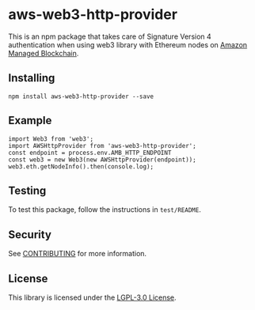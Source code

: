 # aws-web3-http-provider

This is an npm package that takes care of Signature Version 4 authentication
when using web3 library with Ethereum nodes on
[Amazon Managed Blockchain](https://aws.amazon.com/managed-blockchain/).

## Installing

`npm install aws-web3-http-provider --save`

## Example

```
import Web3 from 'web3';
import AWSHttpProvider from 'aws-web3-http-provider';
const endpoint = process.env.AMB_HTTP_ENDPOINT
const web3 = new Web3(new AWSHttpProvider(endpoint));
web3.eth.getNodeInfo().then(console.log);
```

## Testing

To test this package, follow the instructions in `test/README`.

## Security

See [CONTRIBUTING](CONTRIBUTING.md#security-issue-notifications) for more
information.

## License

This library is licensed under the [LGPL-3.0 License](LICENSE).
